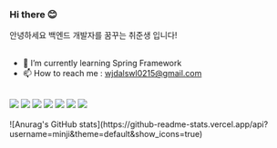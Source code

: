 ### Hi there 😊
안녕하세요 백엔드 개발자를 꿈꾸는 취준생 입니다!
<br>
<br>
- 🌱 I’m currently learning Spring Framework
- 📫 How to reach me : wjdalswl0215@gmail.com
<br>
<a href="https://developer.android.com" target="_blank"><img src="https://img.shields.io/badge/Spring-3DDC84?style=flat-square&logo=Spring&logoColor=white"/></a>
<a href="https://developer.android.com" target="_blank"><img src="https://img.shields.io/badge/Spring Boot-6DB33F?style=flat-square&logo=Spring Boot&logoColor=white"/></a>
<a href="https://developer.android.com" target="_blank"><img src="https://img.shields.io/badge/GitHub-181717?style=flat-square&logo=GitHub&logoColor=white"/></a>
<a href="https://developer.android.com" target="_blank"><img src="https://img.shields.io/badge/Python-3776AB?style=flat-square&logo=Python&logoColor=white"/></a>
<a href="https://developer.android.com" target="_blank"><img src="https://img.shields.io/badge/MySQL-4479A1?style=flat-square&logo=MySQL&logoColor=white"/></a>
<a href="https://developer.android.com" target="_blank"><img src="https://img.shields.io/badge/HTML5-E34F26?style=flat-square&logo=HTML5&logoColor=white"/></a>
<a href="https://developer.android.com" target="_blank"><img src="https://img.shields.io/badge/CSS3-1572B6?style=flat-square&logo=CSS3&logoColor=white"/></a>
<br>
<br>
![Anurag's GitHub stats](https://github-readme-stats.vercel.app/api?username=minji&theme=default&show_icons=true)


<!--
**jungminji0215/jungminji0215** is a ✨ _special_ ✨ repository because its `README.md` (this file) appears on your GitHub profile.

Here are some ideas to get you started:

- 🔭 I’m currently working on ...
- 🌱 I’m currently learning ...
- 👯 I’m looking to collaborate on ...
- 🤔 I’m looking for help with ...
- 💬 Ask me about ...
- 📫 How to reach me: ...
- 😄 Pronouns: ...
- ⚡ Fun fact: ...
-->


